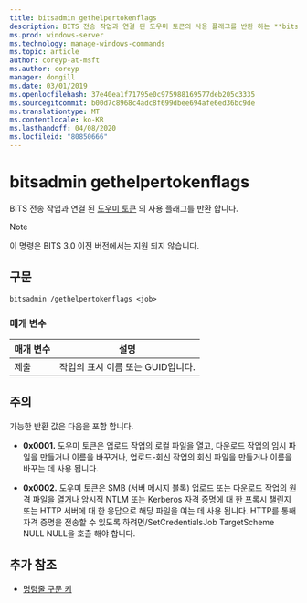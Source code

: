 ```yaml
---
title: bitsadmin gethelpertokenflags
description: BITS 전송 작업과 연결 된 도우미 토큰의 사용 플래그를 반환 하는 **bitsadmin gethelpertokenflags**에 대 한 Windows 명령 항목입니다.
ms.prod: windows-server
ms.technology: manage-windows-commands
ms.topic: article
author: coreyp-at-msft
ms.author: coreyp
manager: dongill
ms.date: 03/01/2019
ms.openlocfilehash: 37e40ea1f71795e0c975988169577deb205c3335
ms.sourcegitcommit: b00d7c8968c4adc8f699dbee694afe6ed36bc9de
ms.translationtype: MT
ms.contentlocale: ko-KR
ms.lasthandoff: 04/08/2020
ms.locfileid: "80850666"
---
```

# <a name="bitsadmin-gethelpertokenflags"></a>bitsadmin gethelpertokenflags

BITS 전송 작업과 연결 된 [도우미 토큰](https://docs.microsoft.com/windows/win32/bits/helper-tokens-for-bits-transfer-jobs) 의 사용 플래그를 반환 합니다.

> [!NOTE]
> 이 명령은 BITS 3.0 이전 버전에서는 지원 되지 않습니다.

## <a name="syntax"></a>구문

```
bitsadmin /gethelpertokenflags <job>
```

### <a name="parameters"></a>매개 변수

| 매개 변수 | 설명 |
| -------------- | -------------- |
| 제출 | 작업의 표시 이름 또는 GUID입니다. |

## <a name="remarks"></a>주의

가능한 반환 값은 다음을 포함 합니다.

- **0x0001.** 도우미 토큰은 업로드 작업의 로컬 파일을 열고, 다운로드 작업의 임시 파일을 만들거나 이름을 바꾸거나, 업로드-회신 작업의 회신 파일을 만들거나 이름을 바꾸는 데 사용 됩니다.

- **0x0002.** 도우미 토큰은 SMB (서버 메시지 블록) 업로드 또는 다운로드 작업의 원격 파일을 열거나 암시적 NTLM 또는 Kerberos 자격 증명에 대 한 프록시 챌린지 또는 HTTP 서버에 대 한 응답으로 해당 파일을 여는 데 사용 됩니다. HTTP를 통해 자격 증명을 전송할 수 있도록 하려면/SetCredentialsJob TargetScheme NULL NULL을 호출 해야 합니다.

## <a name="additional-references"></a>추가 참조

- [명령줄 구문 키](command-line-syntax-key.md)
